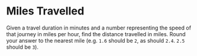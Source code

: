 # Miles Travelled

Given a travel duration in minutes and a number representing the speed of that journey in miles per hour, find the distance travelled in miles. Round your answer to the nearest mile (e.g. `1.6` should be `2`, as should `2.4`. `2.5` should be `3`).
